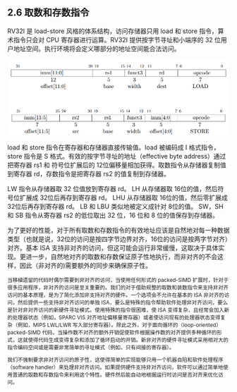 ## 2.6 取数和存数指令 ##

RV32I 是 load-store 风格的体系结构，访问存储器只用 load 和 store 指令，算术指令只会对 CPU 寄存器进行运算。RV32I 提供按字节寻址和小端序的 32 位用户地址空间。执行环境将会定义哪部分的地址空间能合法访问。

![load_store](img/2-6-load_store.png)

load 和 store 指令在寄存器和存储器直接传输值。load 被编码成 I 格式指令， store 指令是 S 格式。有效的按字节寻址的地址（effective byte address）通过把寄存器 rs1 和 符号位扩展后的 12位偏移量相加获得。取数指令从存储器复制值到寄存器 rd，存数指令是把寄存器 rs2 的值复制到存储器。

LW 指令从存储器取 32 位值放到寄存器 rd。 LH 从存储器取 16位的值，然后符号位扩展成 32位后再存到寄存器 rd。 LHU 从存储器取 16位的值，然后零扩展成 32位后再存到寄存器 rd。 LB 和 LBU 类似地被定义成针对 8位的值。 SW，SH 和 SB 指令从寄存器 rs2 的低位取出 32 位，16 位和 8 位的值保存到存储器。

为了更好的性能，对于所有取数和存数指令的有效地址应该是自然地对每一种数据类型（也就是说，32位的访问是按四字节边界对齐，16位的访问是按两字节对齐）对齐。基本 ISA 支持非对齐的访问，但这可能会运行非常缓慢，这取决于具体实现。更进一步，自然地对齐的取数和存数保证原子性地执行，而非对齐的不会这样，因此（非对齐的)需要额外的同步来确保原子性。

<small>

当移植遗留的代码时偶尔需要到非对齐的访问，当使用任何形式的 packed-SIMD 扩展时，针对于很多应用程序，非对齐的访问是至关重要的。我们的对于借助规整的取数和装数指令来支持非对齐访问的基本原理，是为了简化添加非支持对齐的硬件。一个选项会不允许在基本的 ISA 非对齐的访问，然后提供一些支持非对齐访问的单独 ISA，要么是特殊的指令帮助软件处理非对齐访问，要么是针对非对齐访问的新硬件寻址模式。使用特殊的指令很困难，使 ISA 变得复杂，且经常会加入新的处理器状态（例如，SPARC VIS 对齐地址偏移量寄存器）或者使访问现有的处理器状态变得复杂（例如，MIPS LWL/LWR 写入部分寄存器）。除此之外，对于面向循环的（loop-oriented）packed-SIMD 代码，当操作数不对齐的额外开销促使软件根据操作数的对齐提供多种循环的形式，这就使得代码生成变得复杂和添加了循环启动的开销。新非对齐的硬件寻址模式采用相对大的指令编码空间或是需要非常简单的寻址模式（例如，只有间接的寄存器）。

我们不强制要求非对齐访问的原子性，这使得简单的实现能够只用一个机器自陷和软件处理程序（software handler）来处理非对齐访问。如果提供硬件支持非对齐访问，软件可以通过简单地使用普通的取数和存数指令来利用这个特性。硬件然后能自动地根据运行时访问是否对齐来优化访问。

</small>
